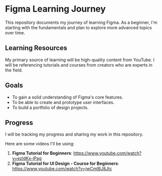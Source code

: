 # Figma Learning Journey

This repository documents my journey of learning Figma. As a beginner, I'm starting with the fundamentals and plan to explore more advanced topics over time. 
## Learning Resources

My primary source of learning will be high-quality content from YouTube. I will be referencing tutorials and courses from creators who are experts in the field.

## Goals

*   To gain a solid understanding of Figma's core features.
*   To be able to create and prototype user interfaces.
*   To build a portfolio of design projects.

## Progress

I will be tracking my progress and sharing my work in this repository.


Here are some videos I'll be using:

1.  **Figma Tutorial for Beginners**: https://www.youtube.com/watch?v=ezldKx-jPag
2.  **Figma Tutorial for UI Design - Course for Beginners**: https://www.youtube.com/watch?v=jwCmIBJ8Jtc